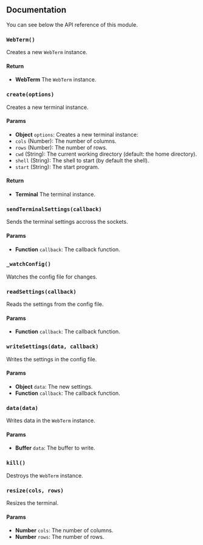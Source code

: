 ## Documentation
You can see below the API reference of this module.

### `WebTerm()`
Creates a new `WebTerm` instance.

#### Return
- **WebTerm** The `WebTerm` instance.

### `create(options)`
Creates a new terminal instance.

#### Params
- **Object** `options`: Creates a new terminal instance:
 - `cols` (Number): The number of columns.
 - `rows` (Number): The number of rows.
 - `cwd` (String): The current working directory (default: the home directory).
 - `shell` (String): The shell to start (by default the shell).
 - `start` (String): The start program.

#### Return
- **Terminal** The terminal instance.

### `sendTerminalSettings(callback)`
Sends the terminal settings accross the sockets.

#### Params
- **Function** `callback`: The callback function.

### `_watchConfig()`
Watches the config file for changes.

### `readSettings(callback)`
Reads the settings from the config file.

#### Params
- **Function** `callback`: The callback function.

### `writeSettings(data, callback)`
Writes the settings in the config file.

#### Params
- **Object** `data`: The new settings.
- **Function** `callback`: The callback function.

### `data(data)`
Writes data in the `WebTerm` instance.

#### Params
- **Buffer** `data`: The buffer to write.

### `kill()`
Destroys the `WebTerm` instance.

### `resize(cols, rows)`
Resizes the terminal.

#### Params
- **Number** `cols`: The number of columns.
- **Number** `rows`: The number of rows.

